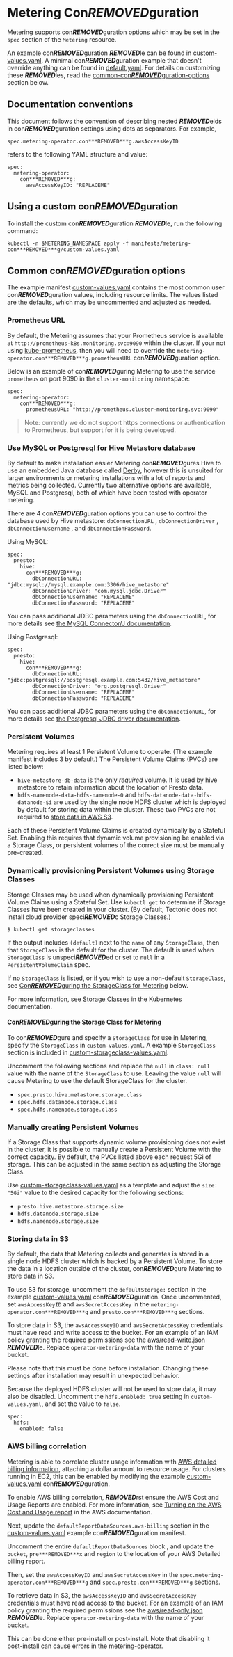 # Metering Con***REMOVED***guration

Metering supports con***REMOVED***guration options which may be set in the `spec` section of the `Metering` resource.

An example con***REMOVED***guration ***REMOVED***le can be found in [custom-values.yaml][example-con***REMOVED***g].
A minimal con***REMOVED***guration example that doesn't override anything can be found in [default.yaml][default-con***REMOVED***g].
For details on customizing these ***REMOVED***les, read the [common-con***REMOVED***guration-options](#common-con***REMOVED***guration-options) section below.

## Documentation conventions

This document follows the convention of describing nested ***REMOVED***elds in con***REMOVED***guration settings using dots as separators. For example,

```
spec.metering-operator.con***REMOVED***g.awsAccessKeyID
```

refers to the following YAML structure and value:

```
spec:
  metering-operator:
    con***REMOVED***g:
      awsAccessKeyID: "REPLACEME"
```

## Using a custom con***REMOVED***guration

To install the custom con***REMOVED***guration ***REMOVED***le, run the following command:

```
kubectl -n $METERING_NAMESPACE apply -f manifests/metering-con***REMOVED***g/custom-values.yaml
```

## Common con***REMOVED***guration options

The example manifest [custom-values.yaml][example-con***REMOVED***g] contains the most common user con***REMOVED***guration values, including resource limits. The values listed are the defaults, which may be uncommented and adjusted as needed.

### Prometheus URL

By default, the Metering assumes that your Prometheus service is available at `http://prometheus-k8s.monitoring.svc:9090` within the cluster.
If your not using [kube-prometheus][kube-prometheus], then you will need to override the `metering-operator.con***REMOVED***g.prometheusURL` con***REMOVED***guration option.

Below is an example of con***REMOVED***guring Metering to use the service `prometheus` on port 9090 in the `cluster-monitoring` namespace:

```
spec:
  metering-operator:
    con***REMOVED***g:
      prometheusURL: "http://prometheus.cluster-monitoring.svc:9090"
```

> Note: currently we do not support https connections or authentication to Prometheus, but support for it is being developed.

### Use MySQL or Postgresql for Hive Metastore database

By default to make installation easier Metering con***REMOVED***gures Hive to use an embedded Java database called [Derby](https://db.apache.org/derby/#What+is+Apache+Derby%3F), however this is unsuited for larger environments or metering installations with a lot of reports and metrics being collected.
Currently two alternative options are available, MySQL and Postgresql, both of which have been tested with operator metering.

There are 4 con***REMOVED***guration options you can use to control the database used by Hive metastore: `dbConnectionURL` , `dbConnectionDriver` , `dbConnectionUsername` , and `dbConnectionPassword`.

Using MySQL:

```
spec:
  presto:
    hive:
      con***REMOVED***g:
        dbConnectionURL: "jdbc:mysql://mysql.example.com:3306/hive_metastore"
        dbConnectionDriver: "com.mysql.jdbc.Driver"
        dbConnectionUsername: "REPLACEME"
        dbConnectionPassword: "REPLACEME"
```

You can pass additional JDBC parameters using the `dbConnectionURL`, for more details see [the MySQL Connector/J documentation](https://dev.mysql.com/doc/connector-j/5.1/en/connector-j-reference-con***REMOVED***guration-properties.html).

Using Postgresql:

```
spec:
  presto:
    hive:
      con***REMOVED***g:
        dbConnectionURL: "jdbc:postgresql://postgresql.example.com:5432/hive_metastore"
        dbConnectionDriver: "org.postgresql.Driver"
        dbConnectionUsername: "REPLACEME"
        dbConnectionPassword: "REPLACEME"
```

You can pass additional JDBC parameters using the `dbConnectionURL`, for more details see [the Postgresql JDBC driver documentation](https://jdbc.postgresql.org/documentation/head/connect.html#connection-parameters).

### Persistent Volumes

Metering requires at least 1 Persistent Volume to operate. (The example manifest includes 3 by default.) The Persistent Volume Claims (PVCs) are listed below:

- `hive-metastore-db-data` is the only _required_ volume. It is used by
  hive metastore to retain information about the location of Presto data.
- `hdfs-namenode-data-hdfs-namenode-0` and `hdfs-datanode-data-hdfs-datanode-$i`
   are used by the single node HDFS cluster which is deployed by default for
   storing data within the cluster. These two PVCs are not required to [store data in AWS S3](#storing-data-in-s3).

Each of these Persistent Volume Claims is created dynamically by a Stateful Set. Enabling this requires that dynamic volume provisioning be enabled via a Storage Class, or persistent volumes of the correct size must be manually pre-created.

### Dynamically provisioning Persistent Volumes using Storage Classes

Storage Classes may be used when dynamically provisioning Persistent Volume Claims using a Stateful Set. Use `kubectl get` to determine if Storage Classes have been created in your cluster. (By default, Tectonic does not install cloud provider speci***REMOVED***c
Storage Classes.)

```
$ kubectl get storageclasses
```

If the output includes `(default)` next to the `name` of any `StorageClass`, then that `StorageClass` is the default for the cluster. The default is used when `StorageClass` is unspeci***REMOVED***ed or set to `null` in a `PersistentVolumeClaim` spec.

If no `StorageClass` is listed, or if you wish to use a non-default `StorageClass`, see [Con***REMOVED***guring the StorageClass for Metering](#con***REMOVED***guring-the-storage-class-for-metering) below.

For more information, see [Storage Classes][storage-classes] in the Kubernetes documentation.

#### Con***REMOVED***guring the Storage Class for Metering

To con***REMOVED***gure and specify a `StorageClass` for use in Metering, specify the `StorageClass` in `custom-values.yaml`. A example `StorageClass` section is included in [custom-storageclass-values.yaml][example-storage-con***REMOVED***g].

Uncomment the following sections and replace the `null` in `class: null` value with the name of the `StorageClass` to use. Leaving the value `null` will cause Metering to use the default StorageClass for the cluster.

- `spec.presto.hive.metastore.storage.class`
- `spec.hdfs.datanode.storage.class`
- `spec.hdfs.namenode.storage.class`

### Manually creating Persistent Volumes

If a Storage Class that supports dynamic volume provisioning does not exist in the cluster, it is possible to manually create a Persistent Volume with the correct capacity. By default, the PVCs listed above each request 5Gi of storage. This can be adjusted in the same section as adjusting the Storage Class.

Use [custom-storageclass-values.yaml][example-storage-con***REMOVED***g] as a template and adjust the `size: "5Gi"` value to the desired capacity for the following sections:

- `presto.hive.metastore.storage.size`
- `hdfs.datanode.storage.size`
- `hdfs.namenode.storage.size`

### Storing data in S3

By default, the data that Metering collects and generates is stored in a single node HDFS cluster which is backed by a Persistent Volume. To store the data in a location outside of the cluster, con***REMOVED***gure Metering to store data in S3.

To use S3 for storage, uncomment the `defaultStorage:` section in the example
[custom-values.yaml][example-con***REMOVED***g] con***REMOVED***guration.
Once uncommented, set `awsAccessKeyID` and `awsSecretAccessKey` in the `metering-operator.con***REMOVED***g` and `presto.con***REMOVED***g` sections.

To store data in S3, the `awsAccessKeyID` and `awsSecretAccessKey` credentials must have read and write access to the bucket.
For an example of an IAM policy granting the required permissions see the [aws/read-write.json](aws/read-write.json) ***REMOVED***le.
Replace `operator-metering-data` with the name of your bucket.

Please note that this must be done before installation. Changing these settings after installation may result in unexpected behavior.

Because the deployed HDFS cluster will not be used to store data, it may also be disabled. Uncomment the `hdfs.enabled: true` setting in `custom-values.yaml`, and set the
value to `false`.

```
spec:
  hdfs:
    enabled: false
```

### AWS billing correlation

Metering is able to correlate cluster usage information with [AWS detailed billing information][AWS-billing], attaching a dollar amount to resource usage. For clusters running in EC2, this can be enabled by modifying the example [custom-values.yaml][example-con***REMOVED***g] con***REMOVED***guration.

To enable AWS billing correlation, ***REMOVED***rst ensure the AWS Cost and Usage Reports
are enabled. For more information, see [Turning on the AWS Cost and Usage report][enable-aws-billing] in the AWS documentation.

Next, update the `defaultReportDataSources.aws-billing` section in the [custom-values.yaml][example-con***REMOVED***g] example con***REMOVED***guration manifest.

Uncomment the entire `defaultReportDataSources` block , and update the `bucket`, `pre***REMOVED***x` and `region` to the location of your AWS Detailed billing report.

Then, set the `awsAccessKeyID` and `awsSecretAccessKey` in the `spec.metering-operator.con***REMOVED***g` and `spec.presto.con***REMOVED***g` sections.

To retrieve data in S3, the `awsAccessKeyID` and `awsSecretAccessKey` credentials must have read access to the bucket.
For an example of an IAM policy granting the required permissions see the [aws/read-only.json](aws/read-only.json) ***REMOVED***le.
Replace `operator-metering-data` with the name of your bucket.

This can be done either pre-install or post-install. Note that disabling it post-install can cause errors in the metering-operator.


[AWS-billing]: https://docs.aws.amazon.com/awsaccountbilling/latest/aboutv2/billing-reports-costusage.html
[enable-aws-billing]: https://docs.aws.amazon.com/awsaccountbilling/latest/aboutv2/billing-reports-gettingstarted-turnonreports.html
[example-con***REMOVED***g]: ../manifests/metering-con***REMOVED***g/custom-values.yaml
[default-con***REMOVED***g]: ../manifests/metering-con***REMOVED***g/default.yaml
[example-storage-con***REMOVED***g]: ../manifests/metering-con***REMOVED***g/custom-storageclass-values.yaml
[storage-classes]: https://kubernetes.io/docs/concepts/storage/storage-classes/
[kube-prometheus]: https://github.com/coreos/prometheus-operator/tree/master/contrib/kube-prometheus
